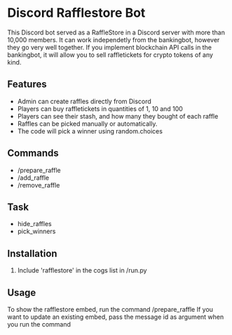 # Discord Rafflestore Bot

This Discord bot served as a RaffleStore in a Discord server with more than 10,000 members.
It can work independetly from the bankingbot, however they go very well together.
If you implement blockchain API calls in the bankingbot, it will allow you to sell raffletickets for crypto tokens of any kind.

## Features

- Admin can create raffles directly from Discord
- Players can buy raffletickets in quantities of 1, 10 and 100
- Players can see their stash, and how many they bought of each raffle
- Raffles can be picked manually or automatically.
- The code will pick a winner using random.choices

## Commands

- /prepare_raffle
- /add_raffle
- /remove_raffle

## Task

- hide_raffles
- pick_winners

## Installation

1. Include 'rafflestore' in the cogs list in /run.py

## Usage

To show the rafflestore embed, run the command /prepare_raffle
If you want to update an existing embed, pass the message id as argument when you run the command
